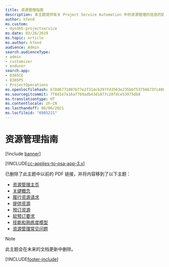 ```yaml
---
title: 资源管理指南
description: 本主题提供有关 Project Service Automation 中的资源管理的信息的链接
author: kfend
ms.custom:
- dyn365-projectservice
ms.date: 03/28/2019
ms.topic: article
ms.author: kfend
audience: Admin
search.audienceType:
- admin
- customizer
- enduser
search.app:
- D365CE
- D365PS
- ProjectOperations
ms.openlocfilehash: b78d6771807b77e2f314cb297fd3563e235bbf53756673fc480df09e9b84dbbf
ms.sourcegitcommit: 7f8d1e7a16af769adb43d1877c28fdce53975db8
ms.translationtype: HT
ms.contentlocale: zh-CN
ms.lasthandoff: 08/06/2021
ms.locfileid: "6985221"
---
```

# <a name="resource-management-guide"></a>资源管理指南

[!include [banner](../../includes/psa-now-project-operations.md)]

[!INCLUDE[cc-applies-to-psa-app-3.x](../../includes/cc-applies-to-psa-app-3x.md)]

已删除了此主题中以前的 PDF 链接，并将内容移到了以下主题：

- [资源管理主页](../resource-management-home-page.md)
- [关键概念](../reports-key-concepts.md)
- [履行资源请求](../resource-management-fulfill-requests.md)
- [提供资源](../resource-management-propose-resources.md)
- [预订资源](../resource-management-book-resources-scheduleboard.md)
- [软预订要求](../resource-management-softbook-requirements.md)
- [技能和熟练度模型](../resource-management-skills-proficiency.md)
- [资源管理常见问题](../resource-management-faq.md)

> [!NOTE]
> 此主题会在未来的文档更新中删除。 


[!INCLUDE[footer-include](../../includes/footer-banner.md)]